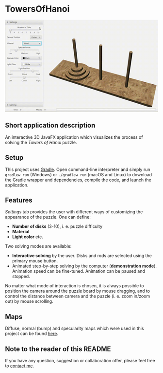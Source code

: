 # TowersOfHanoi

![Gameplay demonstration](demo/gameplay.gif)

## Short application description

An interactive 3D JavaFX application which visualizes the process of solving the *Towers of Hanoi* puzzle.

## Setup

This project uses [Gradle](https://docs.gradle.org/current/userguide/userguide.html).
Open command-line interpreter and simply run `gradlew run` (Windows) or `./gradlew run` (macOS and Linux) to download the Gradle wrapper and dependencies, compile the code, and launch the application.

## Features

*Settings* tab provides the user with different ways of customizing the appearance of the puzzle.
One can define:

- **Number of disks** (3-10), i. e. puzzle difficulty
- **Material**
- **Light color** etc.

Two solving modes are available:

- **Interactive solving** by the user.
  Disks and rods are selected using the primary mouse button.
- Animated step-by-step solving by the computer (**demonstration mode**).
  Animation speed can be fine-tuned.
  Animation can be paused and stopped.

No matter what mode of interaction is chosen, it is always possible to position the camera around the puzzle board by mouse dragging, and to control the distance between camera and the puzzle (i. e. zoom in/zoom out) by mouse scrolling.

## Maps

Diffuse, normal (bump) and specularity maps which were used in this project can be found [here](https://3dtextures.me/).

## Note to the reader of this README

If you have any question, suggestion or collaboration offer, please feel free to [contact me](mailto:danijel.askov@gmail.com).


